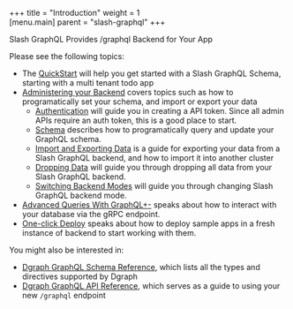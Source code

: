 +++
title = "Introduction"
weight = 1   
[menu.main]
    parent = "slash-graphql"
+++

<p className="subheading font-weight-regular">Slash GraphQL Provides /graphql Backend for Your App</p>

Please see the following topics:

- The [QuickStart](/slash-graphql/slash-quick-start) will help you get started with a Slash GraphQL Schema, starting with a multi tenant todo app
- [Administering your Backend](/slash-graphql/admin/overview) covers topics such as how to programatically set your schema, and import or export your data
  - [Authentication](/slash-graphql/admin/authentication) will guide you in creating a API token. Since all admin APIs require an auth token, this is a good place to start.
  - [Schema](/slash-graphql/admin/schema) describes how to programatically query and update your GraphQL schema.
  - [Import and Exporting Data](/slash-graphql/admin/import-export) is a guide for exporting your data from a Slash GraphQL backend, and how to import it into another cluster
  - [Dropping Data](/slash-graphql/admin/drop-data) will guide you through dropping all data from your Slash GraphQL backend.
  - [Switching Backend Modes](/slash-graphql/admin/backend-modes) will guide you through changing Slash GraphQL backend mode.
- [Advanced Queries With GraphQL+-](/slash-graphql/advanced-queries) speaks about how to interact with your database via the gRPC endpoint.
- [One-click Deploy](/slash-graphql/one-click-deploy) speaks about how to deploy sample apps in a fresh instance of backend to start working with them.

You might also be interested in:

- [Dgraph GraphQL Schema Reference](/graphql/schema/schema-overview), which lists all the types and directives supported by Dgraph
- [Dgraph GraphQL API Reference](/graphql/api/api-overview), which serves as a guide to using your new `/graphql` endpoint
